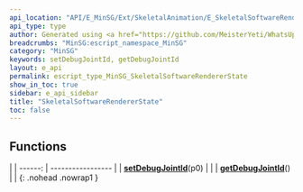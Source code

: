 ```yaml
---
api_location: "API/E_MinSG/Ext/SkeletalAnimation/E_SkeletalSoftwareRendererState.cpp:33:25"
api_type: type
author: Generated using <a href="https://github.com/MeisterYeti/WhatsUpDoc">WhatsUpDoc</a>
breadcrumbs: "MinSG:escript_namespace_MinSG"
category: "MinSG"
keywords: setDebugJointId, getDebugJointId
layout: e_api
permalink: escript_type_MinSG_SkeletalSoftwareRendererState
show_in_toc: true
sidebar: e_api_sidebar
title: "SkeletalSoftwareRendererState"
toc: false
---
```


## Functions

|
| ------: | ----------------- |
| **[setDebugJointId](classMinSG_1_1SkeletalAbstractRendererState#classMinSG_1_1SkeletalAbstractRendererState_1a1eacca0f59a2224c2a560ef3e9becb76)**(p0) |  |
| **[getDebugJointId](classMinSG_1_1SkeletalAbstractRendererState#classMinSG_1_1SkeletalAbstractRendererState_1abc7e050127c35330bdba08e84de41ef6)**() |  |
{: .nohead .nowrap1 }
